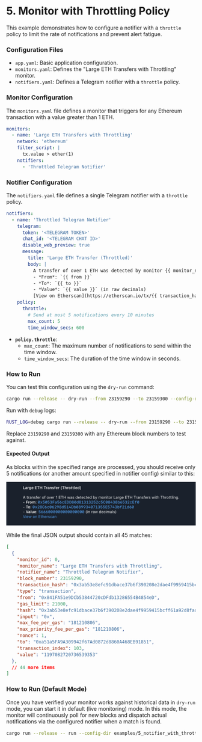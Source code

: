 # 5. Monitor with Throttling Policy

This example demonstrates how to configure a notifier with a `throttle` policy
to limit the rate of notifications and prevent alert fatigue.

### Configuration Files

- `app.yaml`: Basic application configuration.
- `monitors.yaml`: Defines the "Large ETH Transfers with Throttling" monitor.
- `notifiers.yaml`: Defines a Telegram notifier with a `throttle` policy.

### Monitor Configuration

The `monitors.yaml` file defines a monitor that triggers for any Ethereum
transaction with a value greater than 1 ETH.

```yaml
monitors:
  - name: 'Large ETH Transfers with Throttling'
    network: 'ethereum'
    filter_script: |
      tx.value > ether(1)
    notifiers:
      - 'Throttled Telegram Notifier'
```

### Notifier Configuration

The `notifiers.yaml` file defines a single Telegram notifier with a `throttle`
policy.

```yaml
notifiers:
  - name: 'Throttled Telegram Notifier'
    telegram:
      token: '<TELEGRAM TOKEN>'
      chat_id: '<TELEGRAM CHAT ID>'
      disable_web_preview: true
      message:
        title: 'Large ETH Transfer (Throttled)'
        body: |
          A transfer of over 1 ETH was detected by monitor {{ monitor_name }}.
          - *From*: `{{ from }}`
          - *To*: `{{ to }}`
          - *Value*: `{{ value }}` (in raw decimals)
          [View on Etherscan](https://etherscan.io/tx/{{ transaction_hash }})
    policy:
      throttle:
        # Send at most 5 notifications every 10 minutes
        max_count: 5
        time_window_secs: 600
```

-   **`policy.throttle`**:
    -   `max_count`: The maximum number of notifications to send within the
        time window.
    -   `time_window_secs`: The duration of the time window in seconds.

### How to Run

You can test this configuration using the `dry-run` command:

```bash
cargo run --release -- dry-run --from 23159290 --to 23159300 --config-dir examples/5_notifier_with_throttle_policy/
```

Run with `debug` logs:

```bash
RUST_LOG=debug cargo run --release -- dry-run --from 23159290 --to 23159300 --config-dir examples/5_notifier_with_throttle_policy/
```

Replace `23159290` and `23159300` with any Ethereum block numbers to test against.

#### Expected Output

As blocks within the specified range are processed, you should receive only 5
notifications (or another amount specified in notifier config) similar to this:

![alt text](image.png)

While the final JSON output should contain all 45 matches:

```json
[
  {
    "monitor_id": 0,
    "monitor_name": "Large ETH Transfers with Throttling",
    "notifier_name": "Throttled Telegram Notifier",
    "block_number": 23159290,
    "transaction_hash": "0x3ab53e8efc91dbace37b6f390208e2dae4f9959415bcff61a92d8fad4fa133cc",
    "type": "transaction",
    "from": "0x841FA51e9DCb53844720cDFdb13286554B4854eD",
    "gas_limit": 21000,
    "hash": "0x3ab53e8efc91dbace37b6f390208e2dae4f9959415bcff61a92d8fad4fa133cc",
    "input": "0x",
    "max_fee_per_gas": "181210806",
    "max_priority_fee_per_gas": "181210806",
    "nonce": 1,
    "to": "0xa51a5FA9A309942f67Ad0872d8860A468EB91851",
    "transaction_index": 103,
    "value": "1197082720736539353"
  },
  // 44 more items
]
```

### How to Run (Default Mode)

Once you have verified your monitor works against historical data in `dry-run`
mode, you can start it in default (live monitoring) mode. In this mode, the
monitor will continuously poll for new blocks and dispatch actual notifications
via the configured notifier when a match is found.

```bash
cargo run --release -- run --config-dir examples/5_notifier_with_throttle_policy/
```
